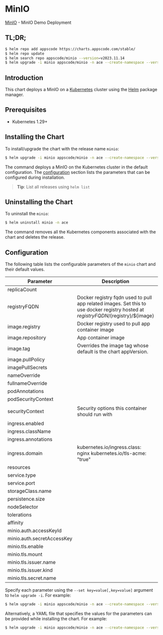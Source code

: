 # MinIO

[MinIO](https://github.com/appscode-cloud) - MinIO Demo Deployment

## TL;DR;

```bash
$ helm repo add appscode https://charts.appscode.com/stable/
$ helm repo update
$ helm search repo appscode/minio --version=v2023.11.14
$ helm upgrade -i minio appscode/minio -n ace --create-namespace --version=v2023.11.14
```

## Introduction

This chart deploys a MinIO on a [Kubernetes](http://kubernetes.io) cluster using the [Helm](https://helm.sh) package manager.

## Prerequisites

- Kubernetes 1.29+

## Installing the Chart

To install/upgrade the chart with the release name `minio`:

```bash
$ helm upgrade -i minio appscode/minio -n ace --create-namespace --version=v2023.11.14
```

The command deploys a MinIO on the Kubernetes cluster in the default configuration. The [configuration](#configuration) section lists the parameters that can be configured during installation.

> **Tip**: List all releases using `helm list`

## Uninstalling the Chart

To uninstall the `minio`:

```bash
$ helm uninstall minio -n ace
```

The command removes all the Kubernetes components associated with the chart and deletes the release.

## Configuration

The following table lists the configurable parameters of the `minio` chart and their default values.

|         Parameter          |                                                             Description                                                              |                                                                             Default                                                                              |
|----------------------------|--------------------------------------------------------------------------------------------------------------------------------------|------------------------------------------------------------------------------------------------------------------------------------------------------------------|
| replicaCount               |                                                                                                                                      | <code>1</code>                                                                                                                                                   |
| registryFQDN               | Docker registry fqdn used to pull app related images. Set this to use docker registry hosted at ${registryFQDN}/${registry}/${image} | <code>""</code>                                                                                                                                                  |
| image.registry             | Docker registry used to pull app container image                                                                                     | <code>minio</code>                                                                                                                                               |
| image.repository           | App container image                                                                                                                  | <code>minio</code>                                                                                                                                               |
| image.tag                  | Overrides the image tag whose default is the chart appVersion.                                                                       | <code>""</code>                                                                                                                                                  |
| image.pullPolicy           |                                                                                                                                      | <code>IfNotPresent</code>                                                                                                                                        |
| imagePullSecrets           |                                                                                                                                      | <code>[]</code>                                                                                                                                                  |
| nameOverride               |                                                                                                                                      | <code>""</code>                                                                                                                                                  |
| fullnameOverride           |                                                                                                                                      | <code>""</code>                                                                                                                                                  |
| podAnnotations             |                                                                                                                                      | <code>{}</code>                                                                                                                                                  |
| podSecurityContext         |                                                                                                                                      | <code>{"fsGroup":65534}</code>                                                                                                                                   |
| securityContext            | Security options this container should run with                                                                                      | <code>{"allowPrivilegeEscalation":false,"capabilities":{"drop":["ALL"]},"runAsNonRoot":true,"runAsUser":65534,"seccompProfile":{"type":"RuntimeDefault"}}</code> |
| ingress.enabled            |                                                                                                                                      | <code>false</code>                                                                                                                                               |
| ingress.className          |                                                                                                                                      | <code>""</code>                                                                                                                                                  |
| ingress.annotations        |                                                                                                                                      | <code>{}</code>                                                                                                                                                  |
| ingress.domain             | kubernetes.io/ingress.class: nginx kubernetes.io/tls-acme: "true"                                                                    | <code>""</code>                                                                                                                                                  |
| resources                  |                                                                                                                                      | <code>{}</code>                                                                                                                                                  |
| service.type               |                                                                                                                                      | <code>ClusterIP</code>                                                                                                                                           |
| service.port               |                                                                                                                                      | <code>9000</code>                                                                                                                                                |
| storageClass.name          |                                                                                                                                      | <code>""</code>                                                                                                                                                  |
| persistence.size           |                                                                                                                                      | <code>10Gi</code>                                                                                                                                                |
| nodeSelector               |                                                                                                                                      | <code>{}</code>                                                                                                                                                  |
| tolerations                |                                                                                                                                      | <code>[]</code>                                                                                                                                                  |
| affinity                   |                                                                                                                                      | <code>{}</code>                                                                                                                                                  |
| minio.auth.accessKeyId     |                                                                                                                                      | <code>""</code>                                                                                                                                                  |
| minio.auth.secretAccessKey |                                                                                                                                      | <code>""</code>                                                                                                                                                  |
| minio.tls.enable           |                                                                                                                                      | <code>true</code>                                                                                                                                                |
| minio.tls.mount            |                                                                                                                                      | <code>false</code>                                                                                                                                               |
| minio.tls.issuer.name      |                                                                                                                                      | <code>""</code>                                                                                                                                                  |
| minio.tls.issuer.kind      |                                                                                                                                      | <code>""</code>                                                                                                                                                  |
| minio.tls.secret.name      |                                                                                                                                      | <code>""</code>                                                                                                                                                  |


Specify each parameter using the `--set key=value[,key=value]` argument to `helm upgrade -i`. For example:

```bash
$ helm upgrade -i minio appscode/minio -n ace --create-namespace --version=v2023.11.14 --set replicaCount=1
```

Alternatively, a YAML file that specifies the values for the parameters can be provided while
installing the chart. For example:

```bash
$ helm upgrade -i minio appscode/minio -n ace --create-namespace --version=v2023.11.14 --values values.yaml
```
